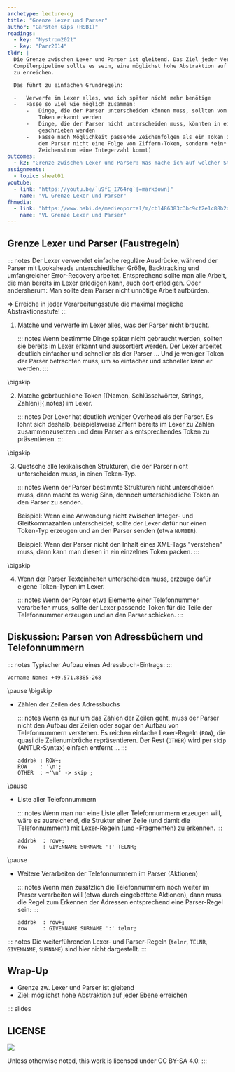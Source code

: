 ```yaml
---
archetype: lecture-cg
title: "Grenze Lexer und Parser"
author: "Carsten Gips (HSBI)"
readings:
  - key: "Nystrom2021"
  - key: "Parr2014"
tldr: |
  Die Grenze zwischen Lexer und Parser ist gleitend. Das Ziel jeder Verarbeitungsstufe in der
  Compilerpipeline sollte es sein, eine möglichst hohe Abstraktion auf der jeweiligen Ebene
  zu erreichen.

  Das führt zu einfachen Grundregeln:

  -   Verwerfe im Lexer alles, was ich später nicht mehr benötige
  -   Fasse so viel wie möglich zusammen:
      -   Dinge, die der Parser unterscheiden können muss, sollten vom Lexer als unterschiedliche
          Token erkannt werden
      -   Dinge, die der Parser nicht unterscheiden muss, könnten in einen gemeinsamen Token-Typ
          geschrieben werden
      -   Fasse nach Möglichkeit passende Zeichenfolgen als ein Token zusammen, d.h. präsentiere
          dem Parser nicht eine Folge von Ziffern-Token, sondern *ein* Number-Token (wenn im
          Zeichenstrom eine Integerzahl kommt)
outcomes:
  - k2: "Grenze zwischen Lexer und Parser: Was mache ich auf welcher Stufe?"
assignments:
  - topic: sheet01
youtube:
  - link: "https://youtu.be/`u9fE_I764rg`{=markdown}"
    name: "VL Grenze Lexer und Parser"
fhmedia:
  - link: "https://www.hsbi.de/medienportal/m/cb1486383c3bc9cf2e1c88b2dd94dea71954ceb2f6ea23dea512f10b3d86c34363b8d9c0ab41ef56fc07d9e3b22726752a92ff426592f129c6d6e674795f91cb"
    name: "VL Grenze Lexer und Parser"
---
```



## Grenze Lexer und Parser (Faustregeln)

::: notes
Der Lexer verwendet einfache reguläre Ausdrücke, während der Parser
mit Lookaheads unterschiedlicher Größe, Backtracking und umfangreicher
Error-Recovery arbeitet. Entsprechend sollte man alle Arbeit, die
man bereits im Lexer erledigen kann, auch dort erledigen. Oder
andersherum: Man sollte dem Parser nicht unnötige Arbeit aufbürden.

=> Erreiche in jeder Verarbeitungsstufe die maximal mögliche Abstraktionsstufe!
:::


1.  Matche und verwerfe im Lexer alles, was der Parser nicht braucht.

    ::: notes
    Wenn bestimmte Dinge später nicht gebraucht werden, sollten sie bereits
    im Lexer erkannt und aussortiert werden. Der Lexer arbeitet deutlich
    einfacher und schneller als der Parser ... Und je weniger Token der
    Parser betrachten muss, um so einfacher und schneller kann er werden.
    :::

\bigskip

2.  Matche gebräuchliche Token [(Namen, Schlüsselwörter, Strings, Zahlen)]{.notes} im Lexer.

    ::: notes
    Der Lexer hat deutlich weniger Overhead als der Parser. Es lohnt sich deshalb,
    beispielsweise Ziffern bereits im Lexer zu Zahlen zusammenzusetzen und dem
    Parser als entsprechendes Token zu präsentieren.
    :::

\bigskip

3.  Quetsche alle lexikalischen Strukturen, die der Parser nicht unterscheiden muss, in einen Token-Typ.

    ::: notes
    Wenn der Parser bestimmte Strukturen nicht unterscheiden muss, dann macht es
    wenig Sinn, dennoch unterschiedliche Token an den Parser zu senden.

    Beispiel:
    Wenn eine Anwendung nicht zwischen Integer- und Gleitkommazahlen unterscheidet,
    sollte der Lexer dafür nur einen Token-Typ erzeugen und an den Parser senden
    (etwa `NUMBER`).

    Beispiel:
    Wenn der Parser nicht den Inhalt eines XML-Tags "verstehen" muss, dann kann man
    diesen in ein einzelnes Token packen.
    :::

\bigskip

4.  Wenn der Parser Texteinheiten unterscheiden muss, erzeuge dafür eigene Token-Typen im Lexer.

    ::: notes
    Wenn der Parser etwa Elemente einer Telefonnummer verarbeiten muss, sollte
    der Lexer passende Token für die Teile der Telefonnummer erzeugen und an den
    Parser schicken.
    :::


## Diskussion: Parsen von Adressbüchern und Telefonnummern

::: notes
Typischer Aufbau eines Adressbuch-Eintrags:
:::

``` {size="footnotesize"}
Vorname Name: +49.571.8385-268
```

\pause
\bigskip

*   Zählen der Zeilen des Adressbuchs

    ::: notes
    Wenn es nur um das Zählen der Zeilen geht, muss der Parser nicht den
    Aufbau der Zeilen oder sogar den Aufbau von Telefonnummern verstehen.
    Es reichen einfache Lexer-Regeln (`ROW`), die quasi die Zeilenumbrüche
    repräsentieren. Der Rest (`OTHER`) wird per `skip` (ANTLR-Syntax)
    einfach entfernt ...
    :::

    ``` {.antlr size="scriptsize"}
    addrbk : ROW+;
    ROW    : '\n';
    OTHER  : ~'\n' -> skip ;
    ```

\pause

*   Liste aller Telefonnummern

    ::: notes
    Wenn man nun eine Liste aller Telefonnummern erzeugen will, wäre es ausreichend,
    die Struktur einer Zeile (und damit die Telefonnummern) mit Lexer-Regeln
    (und -Fragmenten) zu erkennen.
    :::

    ``` {.antlr size="scriptsize"}
    addrbk  : row+;
    row     : GIVENNAME SURNAME ':' TELNR;
    ```

\pause

*   Weitere Verarbeiten der Telefonnummern im Parser (Aktionen)

    ::: notes
    Wenn man zusätzlich die Telefonnummern noch weiter im Parser verarbeiten will
    (etwa durch eingebettete Aktionen), dann muss die Regel zum Erkennen der
    Adressen entsprechend eine Parser-Regel sein:
    :::

    ``` {.antlr size="scriptsize"}
    addrbk  : row+;
    row     : GIVENNAME SURNAME ':' telnr;
    ```

::: notes
Die weiterführenden Lexer- und Parser-Regeln (`telnr`, `TELNR`, `GIVENNAME`, `SURNAME`)
sind hier nicht dargestellt.
:::


## Wrap-Up

*   Grenze zw. Lexer und Parser ist gleitend
*   Ziel: möglichst hohe Abstraktion auf jeder Ebene erreichen





<!-- DO NOT REMOVE - THIS IS A LAST SLIDE TO INDICATE THE LICENSE AND POSSIBLE EXCEPTIONS (IMAGES, ...). -->
::: slides
## LICENSE
![](https://licensebuttons.net/l/by-sa/4.0/88x31.png)

Unless otherwise noted, this work is licensed under CC BY-SA 4.0.
:::

